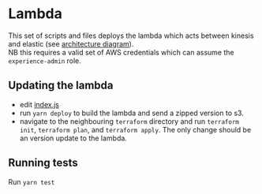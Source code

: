 # Lambda

This set of scripts and files deploys the lambda which acts between kinesis and elastic (see [architecture diagram](../architecture.svg)).  
NB this requires a valid set of AWS credentials which can assume the `experience-admin` role.

## Updating the lambda

- edit [index.js](index.js)
- run `yarn deploy` to build the lambda and send a zipped version to s3.
- navigate to the neighbouring `terraform` directory and run `terraform init`, `terraform plan`, and `terraform apply`. The only change should be an version update to the lambda.

## Running tests

Run `yarn test`
